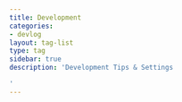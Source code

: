 ```yaml
---
title: Development
categories:
- devlog
layout: tag-list
type: tag
sidebar: true
description: 'Development Tips & Settings

'
---
```


